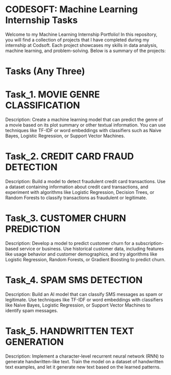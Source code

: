 # CODESOFT: Machine Learning Internship Tasks
Welcome to my Machine Learning Internship Portfolio! In this repository, you will find a collection of projects that I have completed during my internship at Codsoft. Each project showcases my skills in data analysis, machine learning, and problem-solving. Below is a summary of the projects:

# Tasks (Any Three)
# Task_1. MOVIE GENRE CLASSIFICATION
Description: Create a machine learning model that can predict the genre of a movie based on its plot summary or other textual information. You can use techniques like TF-IDF or word embeddings with classifiers such as Naive Bayes, Logistic Regression, or Support Vector Machines.

# Task_2. CREDIT CARD FRAUD DETECTION
Description: Build a model to detect fraudulent credit card transactions. Use a dataset containing information about credit card transactions, and experiment with algorithms like Logistic Regression, Decision Trees, or Random Forests to classify transactions as fraudulent or legitimate.

# Task_3. CUSTOMER CHURN PREDICTION
Description: Develop a model to predict customer churn for a subscription- based service or business. Use historical customer data, including features like usage behavior and customer demographics, and try algorithms like Logistic Regression, Random Forests, or Gradient Boosting to predict churn.

# Task_4. SPAM SMS DETECTION
Description: Build an AI model that can classify SMS messages as spam or legitimate. Use techniques like TF-IDF or word embeddings with classifiers like Naive Bayes, Logistic Regression, or Support Vector Machines to identify spam messages.

# Task_5. HANDWRITTEN TEXT GENERATION
Description: Implement a character-level recurrent neural network (RNN) to generate handwritten-like text. Train the model on a dataset of handwritten text examples, and let it generate new text based on the learned patterns.
